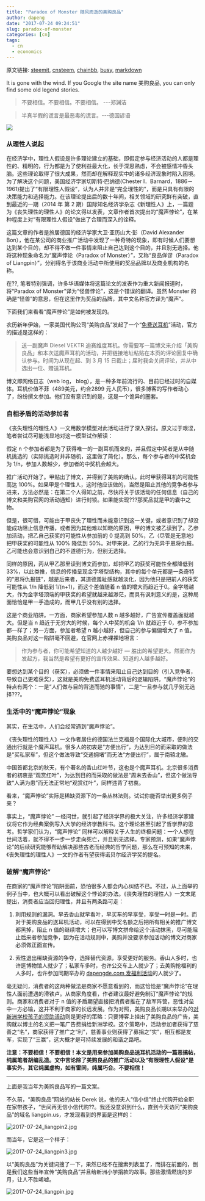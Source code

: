 ```yaml
---
title: "Paradox of Monster 随风而逝的美购良品"
author: dapeng
date: "2017-07-24 09:24:51"
slug: paradox-of-monster
categories: [cn]
tags: 
  - cn
  - economics
---
```


原文链接: [steemit](https://steemit.com/cn/@dapeng/paradox-of-monster), [cnsteem](https://cnsteem.com/cn/@dapeng/paradox-of-monster), [chainbb](https://chainbb.com/cn/@dapeng/paradox-of-monster), [busy](https://busy.org/cn/@dapeng/paradox-of-monster), [markdown](https://raw.githubusercontent.com/pzhaonet/steem_mirror/master/content/post/paradox-of-monster.md)

It is gone with the wind. If you Google the site name 美购良品, you can only find some old legend stories. 


> 不要相信。不要相信。不要相信。 ---郑渊洁

> 

> 半真半假的谎言是最恶毒的谎言。---德国谚语


![](https://lph5i1b6c053kq7us26bdk75-wpengine.netdna-ssl.com/wp-content/uploads/2009/06/pinocchio-paradox.jpg)


### 从理性人说起 ###


在经济学中，理性人假设是许多理论建立的基础，即假定参与经济活动的人都是理性的、精明的，行为都是为了使利益最大化，长于深思熟虑，不会被感情冲昏头脑。这些理论取得了很大成果，然而却在解释现实中的诸多经济现象时陷入困境。为了解决这个问题，美国经济学家切斯特·巴纳德(Chester I．Barnard，1886－1961)提出了“有限理性人假设”，认为人并非是“完全理性的”，而是只具有有限的决策能力和选择能力。在该理论提出后的数十年间，相关领域的研究鲜有突破，直到最近的一期（2014 年 第 2 期）国际知名经济学杂志《新理性人》上，一篇题为《丧失理性的理性人》的论文得以发表，文章作者首次提出的“魔声悖论”，在某种程度上对“有限理性人假设”做出了合理而深入的诠释。


这篇文章的作者是旅居德国的经济学家大卫·亚历山大·彭（David Alexander Bon），他在某公司的商业推广活动中发现了一种奇特的现象，即有时候人们要想达到某个目的，却不得不做一件事情来阻止自己达到这个目的，并且别无选择。他将这种现象命名为“魔声悖论（Paradox of Monster）”，又称“良品佯谬（Paradox of Liangpin）”，分别得名于该商业活动中所使用的奖品品牌以及商业机构的名称。


在??, 笔者特别强调，许多华语媒体将这篇论文的发表作为重大新闻报道时，将“Paradox of Monster”译为“怪兽悖论”，这是个错误的翻译。虽然 Monster 的确是“怪兽”的意思，但在这里作为奖品的品牌，其中文名称官方译为“魔声”。


下面我们来看看“魔声悖论”是如何被发现的。


农历新年伊始，一家美国代购公司“美购良品”发起了一个“[免费送耳机](http://liangpin.us/2498)”活动，官方的描述是这样的：


> 送一副魔声 Diesel VEKTR 迪赛维度耳机。你需要写一篇博文来介绍「美购良品」和本次送魔声耳机的活动，并把链接地址粘贴在本页的评论回复中确认参与。时间为从现在起、到 3 月 15 日截止；届时我会关闭评论，并从中选出一位、赠送耳机。


博文即网络日志（web log， blog），是一种多年前流行的、目前已经过时的自媒体。耳机价值不菲（489美元，约合2899 元人民币），很多博客的写作者动心了，纷纷撰文参加。他们没有意识到的是，这是一个诡异的圈套。


### 自相矛盾的活动参加者 ###


《丧失理性的理性人》一文用数学模型对此活动进行了深入探讨。原文过于艰涩，笔者尝试尽可能浅显地对这一模型试作解读：


假定 n 个参加者都是为了获得唯一的一副耳机而来的，并且假定中奖者是从中随机挑选的（实际挑选时并非随机，这里做了简化）。那么，每个参与者的中奖机会为 1/n，参加人数越少，参加者的中奖机会越大。


推广活动开始了。甲贴出了博文，并得到了美购的确认。此时甲获得耳机的可能性高达 100%。如果甲是个理性人，这时他应该做的，当然是阻止其他的竞争者参与进来，方法必然是：在第二个人得知之前，尽快将关于该活动的任何信息（自己的博文和美购官网的活动通知）进行封锁。如果能实现???那奖品就是甲的囊中之物。


但是，很可惜，可能由于甲丧失了理性而未能意识到这一关键，或者意识到了却没能成功阻止信息传播，或者因为其他难以知晓的原因，甲的博文被乙读到了。乙参加活动，把乙自己获奖的可能性从参加前的 0 提高到 50%，乙（尽管是无意地）把甲获奖的可能性从 100% 降低到 50%。对甲来说，乙的行为无异于恩将仇报。乙可能也会意识到自己的不道德行为，但别无选择。


同样的原因，丙从甲乙那里读到博文而参加，却把甲乙的获奖可能性全都降低到 33%，以此类推，信息的传播呈现金字塔型结构，其中的每个单元都是一条奇特的“恩将仇报链”，越是后来者，其道德羞耻感就越淡化，因为他只是把前人的获奖可能性从 1/n 降低到 1/(n+1)，而这个差值随着 n 值的增大而趋近于0。金字塔越大，作为金字塔顶端的甲获奖的希望就越来越渺茫，而具有讽刺意义的是，这种局面恰恰是甲一手造成的，而甲几乎没有别的选择。


这是个商业陷阱。一方面，商家希望参加人数 n 越多越好，广告宣传覆盖面就越大。但是当 n 趋近于无穷大的时候，每个人中奖的机会 1/n 就趋近于 0，参不参加都一样了；另一方面，参加者希望 n 越小越好，但自己的参与偏偏增大了 n 值。美购良品对这一陷阱毫不回避，在官网上赤裸裸地坦言：


> 作为参与者，你可能希望知道的人越少越好 — 胜出的希望更大。然而作为发起方，我当然是希望有更好的宣传效果、知道的人越多越好。


要想达到某个目的（获奖），必须做一件事情来阻止自己达到目的（引入竞争者，导致自己更难获奖），这就是美购免费送耳机活动背后的逻辑陷阱。“魔声悖论”的特点有两个：一是“人们做与目的背道而驰的事情”，二是“一旦参与就几乎别无选择???。


### 生活中的“魔声悖论”现象 ###


其实，在生活中，人们会经常遇到“魔声悖论”。


《丧失理性的理性人》一文作者居住的德国法兰克福是个国际化大城市，便利的交通出行就是个魔声耳机。很多人的初衷是“方便出行”，为达到目的而采取的做法是“买私家车”，但这个做法导致“交通拥堵”而无法“方便出行”，属于南辕北辙。



中国首都北京的秋天，有个著名的香山红叶节，这也是个魔声耳机。北京很多消费者的初衷是“观赏红叶”，为达到目的而采取的做法是“周末去香山”，但这个做法导致“人满为患”而无法正常地“观赏红叶”，同样违背了初衷。


看来，“魔声悖论”实际是稀缺资源下的一条丛林法则。试试你能否举出更多例子来？


事实上，“魔声悖论” 一经问世，就引起了经济学界的极大关注，许多经济学家建议将它作为经典案例写入大学的经济学教科书。这个理论甚至引起了哲学界的思考。哲学家们认为，“魔声悖论” 同样可以解释关于人生的终极问题：一个人想在世间活着，就不得不一步一步走向死亡，并且别无选择。专家预测，如果“魔声悖论”的后续研究能够帮助解决那些古老而经典的哲学问题，那么在可预知的未来，《丧失理性的理性人》一文的作者有望获得诺贝尔经济学奖的提名。


### 破解“魔声悖论” ###


在商家的“魔声悖论”陷阱面前，恐怕很多人都会内心纠结不已。不过，从上面举的例子当中，也大概可以看出破解这个悖论的办法。《丧失理性的理性人》一文末尾提出，消费者应当回归理性，并且有两条路可走：


1. 利用规则的漏洞。早去香山就早看叶，早买车的早享受，享受一时是一时。而对于美购良品的送耳机活动，可以在得到中奖名额之后把所有相关的推广博文都黑掉，阻止 n 值的继续增大；也可以写博文拼命给这个活动抹黑，尽可能阻止后来者参加竞争，因为在活动规则中，美购并没要求参加活动的博文对商家必须做正面宣传。


2. 索性退出稀缺资源的争夺，选择替代资源，享受更好的服务。香山人多时，也许逛博物馆人就少了；私家车多时，也许公交车上人就少了；去美购抢福利的人多时，也许参加同期举办的 [dapengde.com 发福利活动](dapengde.com/blogbackup2014/)的人就少了。


毫无疑问，消费者的这两种做法是商家不愿意看到的，而这恰恰是“魔声悖论”在理性人面前遭遇的滑铁卢。从商家角度看，作者建议最好避免制订“魔声悖论”的规则。商家和消费者对于 n 值的矛盾期望直接把消费者推在了敌军阵营，恶性对垒中一方必输，这并不利于商家的长远发展。作为对照，美购良品长期以来举办的[对新洲学校孩子的资助活动](http://dapengde.com/2013-12-24-%E5%A4%A7%E9%B9%8F%E5%8F%8B%EF%BC%88%E7%AC%AC04%E6%9C%9F%EF%BC%89/)则是更好的策略：只要博客上挂出了美购良品的广告，美购就以博主的名义把一笔广告费捐给新洲学校。这个策略中，活动参加者获得了慈善之“名”，商家获得了推广之“利”，慈善事业则获得了募捐之“实”，相互都是友军，实现了“三赢”，这大概才是可持续发展的和谐之路吧。


**注意：不要相信！不要相信！本文是用来参加美购良品送耳机活动的一篇恶搞帖，纯属笔者胡编乱造。文中言论除了美购良品的推广活动以及“有限理性人假设”是事实外，其它纯属虚构，如有雷同，纯属巧合。不要相信！**



------


上面是我当年为美购良品写的一篇文案。


不久前，“美购良品”网站的站长 Derek 说，他的夫人“信小信”终止代购开始全职在家带孩子，“世间再无信小信代购??。我还没意识到什么，直到今天访问“美购良品”的域名 liangpin.us，才发现看到的界面是这样的：


![2017-07-24_liangpin2.jpg](https://steemitimages.com/DQmZcjat26sFwsF6cK5SdqxGdsM2DAbjJiWKpGKRvikgLY1/2017-07-24_liangpin2.jpg)



而当年，它是这一个样子：


![2017-07-24_liangpin3.jpg](https://steemitimages.com/DQmeqSp1uT7r1ZZzLAX6uGNXGhhtxdCv7LaDZHeED5vniUR/2017-07-24_liangpin3.jpg)


以“美购良品”为关键词搜了一下，果然已经不在搜索列表里了，而排在前面的，倒是我们这些当年宣传“美购良品”并且给新洲小学捐款的故事。那些激情燃烧的岁月，让人不胜唏嘘。


![2017-07-24_liangpin.jpg](https://steemitimages.com/DQmZxr4QxJY6U5EGhxQC3gKFUc7JXBWpfYrWMfcLXR3f5ej/2017-07-24_liangpin.jpg)
